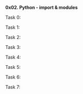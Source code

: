 ******0x02. Python - import & modules******

Task 0:

Task 1:

Task 2:

Task 3:

Task 4:

Task 5:

Task 6:

Task 7:
